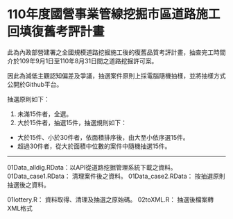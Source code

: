 # 110年度國營事業管線挖掘市區道路施工回填復舊考評計畫

此為內政部營建署之全國規模道路挖掘施工後的復舊品質考評計畫，抽查完工時間介於109年9月1日至110年8月31日間之道路挖掘許可案。

因此為減低主觀認知偏差及爭議，抽選案件原則上採電腦隨機抽樣，並將抽樣方式公開於Github平台。

抽選原則如下：

1. 未滿15件者，全選。
2. 大於15件者，抽選15件，抽選規則如下：
  + 大於15件、小於30件者，依面積排序後，由大至小依序選15件。
  + 超過30件者，從大於面積中位數的案件中隨機抽選15件。
  
---

01Data_alldig.RData：以API從道路挖掘管理系統下載之資料。
01Data_case1.RData： 清理案件後之資料。
01Data_case2.RData： 按抽選原則抽選後之資料。

01lottery.R： 資料取得、清理及抽選之原始碼。
02toXML.R： 抽選後檔案轉XML格式
